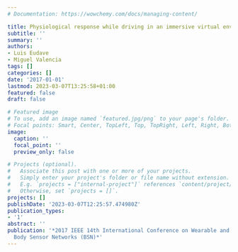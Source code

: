 ```yaml
---
# Documentation: https://wowchemy.com/docs/managing-content/

title: Physiological response while driving in an immersive virtual environment
subtitle: ''
summary: ''
authors:
- Luis Eudave
- Miguel Valencia
tags: []
categories: []
date: '2017-01-01'
lastmod: 2023-03-07T13:25:58+01:00
featured: false
draft: false

# Featured image
# To use, add an image named `featured.jpg/png` to your page's folder.
# Focal points: Smart, Center, TopLeft, Top, TopRight, Left, Right, BottomLeft, Bottom, BottomRight.
image:
  caption: ''
  focal_point: ''
  preview_only: false

# Projects (optional).
#   Associate this post with one or more of your projects.
#   Simply enter your project's folder or file name without extension.
#   E.g. `projects = ["internal-project"]` references `content/project/deep-learning/index.md`.
#   Otherwise, set `projects = []`.
projects: []
publishDate: '2023-03-07T12:25:57.474980Z'
publication_types:
- '1'
abstract: ''
publication: '*2017 IEEE 14th International Conference on Wearable and Implantable
  Body Sensor Networks (BSN)*'
---
```

